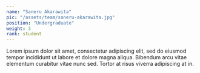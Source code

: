 ```yaml
---
name: "Saneru Akarawita"
pic: "/assets/team/saneru-akarawita.jpg"
position: "Undergraduate"
weight: 3
rank: student
---
```


Lorem ipsum dolor sit amet, consectetur adipiscing elit, sed do eiusmod tempor incididunt ut labore et dolore magna aliqua. Bibendum arcu vitae elementum curabitur vitae nunc sed. Tortor at risus viverra adipiscing at in.
